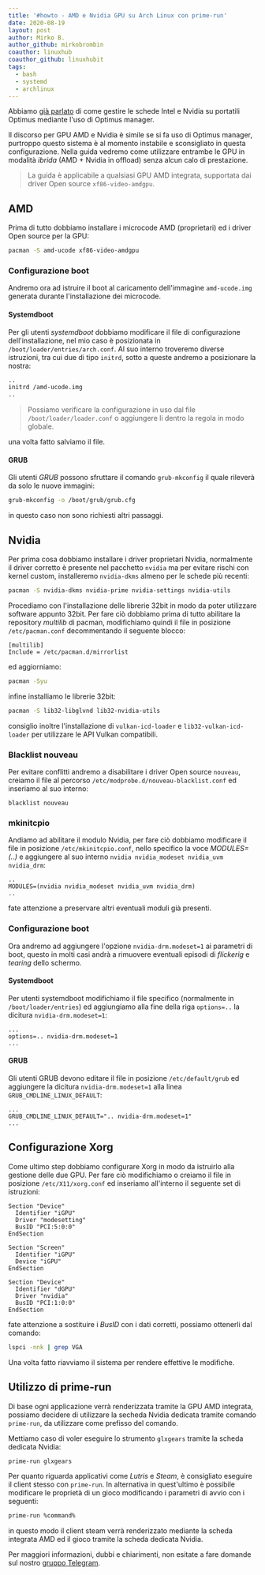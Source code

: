 ```yaml
---
title: '#howto - AMD e Nvidia GPU su Arch Linux con prime-run'
date: 2020-08-19
layout: post
author: Mirko B.
author_github: mirkobrombin
coauthor: linuxhub
coauthor_github: linuxhubit
tags:
  - bash  
  - systemd
  - archlinux
---
```

Abbiamo <a href="https://linuxhub.it/articles/howto-portatili-nvidia-optimus-intel-nvidia-su-arch-linux-con-optimus-manager">già parlato</a> di come gestire le schede Intel e Nvidia su portatili Optimus mediante l'uso di Optimus manager.

Il discorso per GPU AMD e Nvidia è simile se si fa uso di Optimus manager, purtroppo questo sistema è al momento instabile e sconsigliato in questa configurazione. Nella guida vedremo come utilizzare entrambe le GPU in modalità *ibrida* (AMD + Nvidia in offload) senza alcun calo di prestazione.

> La guida è applicabile a qualsiasi GPU AMD integrata, supportata dai driver Open source `xf86-video-amdgpu`.

## AMD
Prima di tutto dobbiamo installare i microcode AMD (proprietari) ed i driver Open source per la GPU:

```bash
pacman -S amd-ucode xf86-video-amdgpu
```

### Configurazione boot
Andremo ora ad istruire il boot al caricamento dell'immagine `amd-ucode.img` generata durante l'installazione dei microcode.

#### Systemdboot
Per gli utenti *systemdboot* dobbiamo modificare il file di configurazione dell'installazione, nel mio caso è posizionata in `/boot/loader/entries/arch.conf`. Al suo interno troveremo diverse istruzioni, tra cui due di tipo `initrd`, sotto a queste andremo a posizionare la nostra:

```bash
..
initrd /amd-ucode.img
..
```

> Possiamo verificare la configurazione in uso dal file `/boot/loader/loader.conf` o aggiungere li dentro la regola in modo globale.

una volta fatto salviamo il file.

#### GRUB
Gli utenti *GRUB* possono sfruttare il comando `grub-mkconfig` il quale rileverà da solo le nuove immagini:

```bash
grub-mkconfig -o /boot/grub/grub.cfg
```

in questo caso non sono richiesti altri passaggi.

## Nvidia
Per prima cosa dobbiamo installare i driver proprietari Nvidia, normalmente il driver corretto è presente nel pacchetto `nvidia` ma per evitare rischi con kernel custom, installeremo `nvidia-dkms` almeno per le schede più recenti:

```bash
pacman -S nvidia-dkms nvidia-prime nvidia-settings nvidia-utils
```

Procediamo con l'installazione delle librerie 32bit in modo da poter utilizzare software appunto 32bit. Per fare ciò dobbiamo prima di tutto abilitare la repository *multilib* di pacman, modifichiamo quindi il file in posizione `/etc/pacman.conf` decommentando il seguente blocco:

```
[multilib]
Include = /etc/pacman.d/mirrorlist
```

ed aggiorniamo:

```bash
pacman -Syu
```

infine installiamo le librerie 32bit:

```bash
pacman -S lib32-libglvnd lib32-nvidia-utils
```

consiglio inoltre l'installazione di `vulkan-icd-loader` e `lib32-vulkan-icd-loader` per utilizzare le API Vulkan compatibili.

### Blacklist nouveau
Per evitare conflitti andremo a disabilitare i driver Open source `nouveau`, creiamo il file al percorso `/etc/modprobe.d/nouveau-blacklist.conf` ed inseriamo al suo interno:

```
blacklist nouveau
```

### mkinitcpio
Andiamo ad abilitare il modulo Nvidia, per fare ciò dobbiamo modificare il file in posizione `/etc/mkinitcpio.conf`, nello specifico la voce *MODULES=(..)* e aggiungere al suo interno `nvidia nvidia_modeset nvidia_uvm nvidia_drm`:

```
..
MODULES=(nvidia nvidia_modeset nvidia_uvm nvidia_drm)
..
```

fate attenzione a preservare altri eventuali moduli già presenti.

### Configurazione boot
Ora andremo ad aggiungere l'opzione `nvidia-drm.modeset=1` ai parametri di boot, questo in molti casi andrà a rimuovere eventuali episodi di *flickerig* e *tearing* dello schermo.

#### Systemdboot
Per utenti systemdboot modifichiamo il file specifico (normalmente in `/boot/loader/entries`) ed aggiungiamo alla fine della riga `options=..` la dicitura `nvidia-drm.modeset=1`:

```
...
options=.. nvidia-drm.modeset=1
...
```

#### GRUB
Gli utenti GRUB devono editare il file in posizione `/etc/default/grub` ed aggiungere la dicitura `nvidia-drm.modeset=1` alla linea `GRUB_CMDLINE_LINUX_DEFAULT`:

```
...
GRUB_CMDLINE_LINUX_DEFAULT=".. nvidia-drm.modeset=1"
...
```

## Configurazione Xorg
Come ultimo step dobbiamo configurare Xorg in modo da istruirlo alla gestione delle due GPU. Per fare ciò modifichiamo o creiamo il file in posizione `/etc/X11/xorg.conf` ed inseriamo all'interno il seguente set di istruzioni:

```
Section "Device"
  Identifier "iGPU"
  Driver "modesetting"
  BusID "PCI:5:0:0"
EndSection

Section "Screen"
  Identifier "iGPU"
  Device "iGPU"
EndSection

Section "Device"
  Identifier "dGPU"
  Driver "nvidia"
  BusID "PCI:1:0:0"
EndSection
```

fate attenzione a sostituire i *BusID* con i dati corretti, possiamo ottenerli dal comando:

```bash
lspci -nnk | grep VGA
```

Una volta fatto riavviamo il sistema per rendere effettive le modifiche.

## Utilizzo di prime-run
Di base ogni applicazione verrà renderizzata tramite la GPU AMD integrata, possiamo decidere di utilizzare la secheda Nvidia dedicata tramite comando `prime-run`, da utilizzare come prefisso del comando.

Mettiamo caso di voler eseguire lo strumento `glxgears` tramite la scheda dedicata Nvidia:

```bash
prime-run glxgears
```

Per quanto riguarda applicativi come *Lutris* e *Steam*, è consigliato eseguire il client stesso con `prime-run`. In alternativa in quest'ultimo è possibile modificare le proprietà di un gioco modificando i parametri di avvio con i seguenti:

```bash
prime-run %command%
```

in questo modo il client steam verrà renderizzato mediante la scheda integrata AMD ed il gioco tramite la scheda dedicata Nvidia.

Per maggiori informazioni, dubbi e chiarimenti, non esitate a fare domande sul nostro [gruppo Telegram](https://t.me/linuxpeople).
